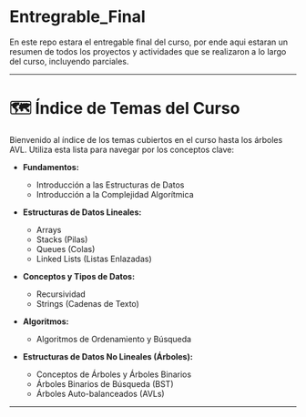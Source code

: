 # Entregrable_Final
En este repo estara el entregable final del curso, por ende aqui estaran un resumen de todos los proyectos y actividades que se realizaron a lo largo del curso, incluyendo parciales.

---
# 🗺️ Índice de Temas del Curso

Bienvenido al índice de los temas cubiertos en el curso hasta los árboles AVL. Utiliza esta lista para navegar por los conceptos clave:

*   **Fundamentos:**
    *   Introducción a las Estructuras de Datos
    *   Introducción a la Complejidad Algorítmica

*   **Estructuras de Datos Lineales:**
    *   Arrays
    *   Stacks (Pilas)
    *   Queues (Colas)
    *   Linked Lists (Listas Enlazadas)

*   **Conceptos y Tipos de Datos:**
    *   Recursividad
    *   Strings (Cadenas de Texto)

*   **Algoritmos:**
    *   Algoritmos de Ordenamiento y Búsqueda

*   **Estructuras de Datos No Lineales (Árboles):**
    *   Conceptos de Árboles y Árboles Binarios
    *   Árboles Binarios de Búsqueda (BST)
    *   Árboles Auto-balanceados (AVLs)

---
